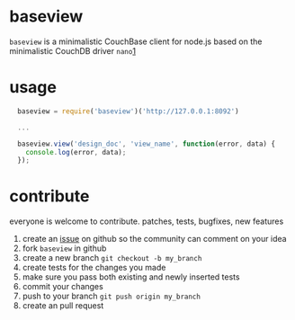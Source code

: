 # baseview

`baseview` is a minimalistic CouchBase client for node.js based on the minimalistic CouchDB driver `nano`[1]

# usage

``` js
  baseview = require('baseview')('http://127.0.0.1:8092')

  ...

  baseview.view('design_doc', 'view_name', function(error, data) {
    console.log(error, data);
  });
```



# contribute

everyone is welcome to contribute. patches, tests, bugfixes, new features

1. create an [issue][2] on github so the community can comment on your idea
2. fork `baseview` in github
3. create a new branch `git checkout -b my_branch`
4. create tests for the changes you made
5. make sure you pass both existing and newly inserted tests
6. commit your changes
7. push to your branch `git push origin my_branch`
8. create an pull request

[1]: https://github.com/dscape/nano
[2]: http://github.com/Presive/baseview/issues